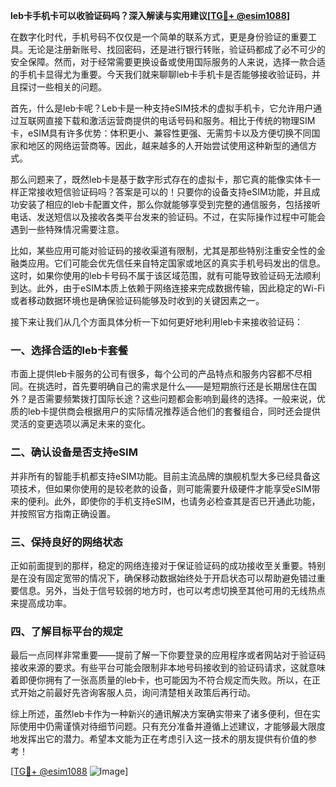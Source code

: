 **leb卡手机卡可以收验证码吗？深入解读与实用建议[[TG💪+ @esim1088](https://t.me/s/esim1088)]**

在数字化时代，手机号码不仅仅是一个简单的联系方式，更是身份验证的重要工具。无论是注册新账号、找回密码，还是进行银行转账，验证码都成了必不可少的安全保障。然而，对于经常需要更换设备或使用国际服务的人来说，选择一款合适的手机卡显得尤为重要。今天我们就来聊聊leb卡手机卡是否能够接收验证码，并且探讨一些相关的问题。

首先，什么是leb卡呢？Leb卡是一种支持eSIM技术的虚拟手机卡，它允许用户通过互联网直接下载和激活运营商提供的电话号码和服务。相比于传统的物理SIM卡，eSIM具有许多优势：体积更小、兼容性更强、无需剪卡以及方便切换不同国家和地区的网络运营商等。因此，越来越多的人开始尝试使用这种新型的通信方式。

那么问题来了，既然leb卡是基于数字形式存在的虚拟卡，那它真的能像实体卡一样正常接收短信验证码吗？答案是可以的！只要你的设备支持eSIM功能，并且成功安装了相应的leb卡配置文件，那么你就能够享受到完整的通信服务，包括接听电话、发送短信以及接收各类平台发来的验证码。不过，在实际操作过程中可能会遇到一些特殊情况需要注意。

比如，某些应用可能对验证码的接收渠道有限制，尤其是那些特别注重安全性的金融类应用。它们可能会优先信任来自特定国家或地区的真实手机号码发出的信息。这时，如果你使用的leb卡号码不属于该区域范围，就有可能导致验证码无法顺利到达。此外，由于eSIM本质上依赖于网络连接来完成数据传输，因此稳定的Wi-Fi或者移动数据环境也是确保验证码能够及时收到的关键因素之一。

接下来让我们从几个方面具体分析一下如何更好地利用leb卡来接收验证码：

### 一、选择合适的leb卡套餐

市面上提供leb卡服务的公司有很多，每个公司的产品特点和服务内容都不尽相同。在挑选时，首先要明确自己的需求是什么——是短期旅行还是长期居住在国外？是否需要频繁拨打国际长途？这些问题都会影响到最终的选择。一般来说，优质的leb卡提供商会根据用户的实际情况推荐适合他们的套餐组合，同时还会提供灵活的变更选项以满足未来的变化。

### 二、确认设备是否支持eSIM

并非所有的智能手机都支持eSIM功能。目前主流品牌的旗舰机型大多已经具备这项技术，但如果你使用的是较老款的设备，则可能需要升级硬件才能享受eSIM带来的便利。此外，即使你的手机支持eSIM，也请务必检查其是否已开通此功能，并按照官方指南正确设置。

### 三、保持良好的网络状态

正如前面提到的那样，稳定的网络连接对于保证验证码的成功接收至关重要。特别是在没有固定宽带的情况下，确保移动数据始终处于开启状态可以帮助避免错过重要信息。另外，当处于信号较弱的地方时，也可以考虑切换至其他可用的无线热点来提高成功率。

### 四、了解目标平台的规定

最后一点同样非常重要——提前了解一下你要登录的应用程序或者网站对于验证码接收来源的要求。有些平台可能会限制非本地号码接收到的验证码请求，这就意味着即便你拥有了一张高质量的leb卡，也可能因为不符合规定而失败。所以，在正式开始之前最好先咨询客服人员，询问清楚相关政策后再行动。

综上所述，虽然leb卡作为一种新兴的通讯解决方案确实带来了诸多便利，但在实际使用中仍需谨慎对待细节问题。只有充分准备并遵循上述建议，才能够最大限度地发挥出它的潜力。希望本文能为正在考虑引入这一技术的朋友提供有价值的参考！

[[TG💪+ @esim1088](https://t.me/s/esim1088) ![Image](https://i.postimg.cc/4NQfJmqS/Snipaste-2025-05-13-00-14-12.png)]